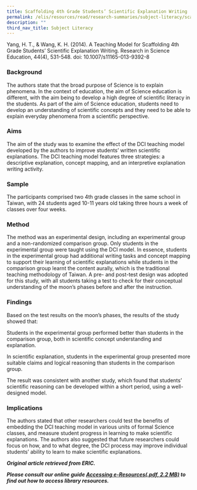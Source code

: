 ```yaml
---
title: Scaffolding 4th Grade Students’ Scientific Explanation Writing
permalink: /elis/resources/read/research-summaries/subject-literacy/scaffolding-4th-grade-explanation-writing/
description: ""
third_nav_title: Subject Literacy
---
```

Yang, H. T., & Wang, K. H. (2014). A Teaching Model for Scaffolding 4th Grade Students’ Scientific Explanation Writing. Research in Science Education, 44(4), 531-548. doi: 10.1007/s11165-013-9392-8

### Background

The authors state that the broad purpose of Science is to explain phenomena. In the context of education, the aim of Science education is different, with the aim being to develop a high degree of scientific literacy in the students. As part of the aim of Science education, students need to develop an understanding of scientific concepts and they need to be able to explain everyday phenomena from a scientific perspective.

### Aims

The aim of the study was to examine the effect of the DCI teaching model developed by the authors to improve students’ written scientific explanations. The DCI teaching model features three strategies: a descriptive explanation, concept mapping, and an interpretive explanation writing activity.

### Sample

The participants comprised two 4th grade classes in the same school in Taiwan, with 24 students aged 10-11 years old taking three hours a week of classes over four weeks.

### Method

The method was an experimental design, including an experimental group and a non-randomized comparison group. Only students in the experimental group were taught using the DCI model. In essence, students in the experimental group had additional writing tasks and concept mapping to support their learning of scientific explanations while students in the comparison group learnt the content aurally, which is the traditional teaching methodology of Taiwan. A pre- and post-test design was adopted for this study, with all students taking a test to check for their conceptual understanding of the moon’s phases before and after the instruction.

### Findings

Based on the test results on the moon’s phases, the results of the study showed that:

Students in the experimental group performed better than students in the comparison group, both in scientific concept understanding and explanation.

In scientific explanation, students in the experimental group presented more suitable claims and logical reasoning than students in the comparison group.

The result was consistent with another study, which found that students’ scientific reasoning can be developed within a short period, using a well-designed model.

### Implications

The authors stated that other researchers could test the benefits of embedding the DCI teaching model in various units of formal Science classes, and measure student progress in learning to make scientific explanations. The authors also suggested that future researchers could focus on how, and to what degree, the DCI process may improve individual students’ ability to learn to make scientific explanations.


_**Original article retrieved from ERIC.**_  

**_Please consult our online guide [Accessing e-Resources(.pdf, 2.2 MB)](https://academyofsingaporeteachers-moe-edu-sg-admin.cwp.sg/elis/resources/read/research-summaries/subject-literacy/18e45074-6b1b-4ac7-811f-1a8da16c4f81 "Accessing e-Resources") to find out how to access library resources._**
